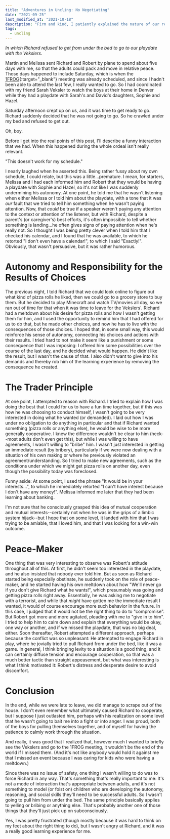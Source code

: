 ```yaml
---
title: "Adventures in Uncling: No Negotiating"
date: "2021-09-25"
last_modified_at: "2021-10-18"
description: "Firm and kind, I patiently explained the nature of our relationship and acting toward our mutual interest."
tags:
  - uncling
---
```


_In which Richard refused to get from under the bed to go to our playdate with the Vekslers._

Martin and Melissa sent Richard and Robert by plane to spend about five days with me, so that the adults could pack and move in relative peace. Those days happened to include Saturday, which is when the [1FROG](https://www.frontrangeobjectivism.com/study-groups/){:target="&lowbar;blank"} meeting was already scheduled, and since I hadn't been able to attend the last few, I really wanted to go. So I had coordinated with my friend Sarah Veksler to watch the boys at their home in Denver while they had a playdate with Sarah's and David's daughters, Sophie and Hazel.

Saturday afternoon crept up on us, and it was time to get ready to go. Richard suddenly decided that he was not going to go. So he crawled under my bed and refused to get out.

Oh, boy.

Before I get into the real points of this post, I'll describe a funny interaction that we had. When this happened during the whole ordeal isn't really relevant.

"This doesn't work for my schedule."

I nearly laughed when he asserted this. Being rather fussy about my own schedule, I could relate, but this was a little...premature. I mean, for starters, Melissa and I had each informed him and Robert that they would be having a playdate with Sophie and Hazel, so it's not like I was suddenly undermining his autonomy. At one point, he told me that he wasn't listening when either Melissa or I told him about the playdate, with a tone that it was _our_ fault that we tried to tell him something when he wasn't paying attention. Now, that _could_ be true if a speaker weren't paying any attention to the context or attention of the listener, but with Richard, despite a parent's (or caregiver's) best efforts, it's often impossible to tell whether something is landing...he often gives signs of paying attention when he's really not. So I thought I was being pretty clever when I told him that I checked his calendar, and I found that he was available, to which he retorted "I don't even have a calendar!", to which I said "Exactly!". Obviously, that wasn't persuasive, but it was rather humorous.

# Autonomy and Responsibility for the Results of Choices

The previous night, I told Richard that we could look online to figure out what kind of pizza rolls he liked, then we could go to a grocery store to buy them. But he decided to play Minecraft and watch TV/movies all day, so we ran out of time for that when it was time to leave for the Vekslers'. Richard had a meltdown about his desire for pizza rolls and how I wasn't getting them for him, and I used the opportunity to remind him that I had offered for us to do that, but he made other choices, and now he has to live with the consequences of those choices. I hoped that, in some small way, this would reinforce his sense of autonomy, connecting his choices and actions with their results. I tried hard to not make it seem like a punishment or some consequence that I was imposing: I offered him some possibilities over the course of the last day, and he decided what would happen. He didn't like the result, but I wasn't the cause of that. I also didn't want to give into his demands and thereby rob him of the learning experience by removing the consequence he created.

# The Trader Principle

At one point, I attempted to reason with Richard. I tried to explain how I was doing the best that I could for us to have a fun time together, but if this was how he was choosing to conduct himself, I wasn't going to be very interested in doing what he wanted (or demanded). I laid out how I was under no obligation to do anything in particular and that if Richard wanted something (pizza rolls or anything else), he would be wise to be more generally cooperative. I knew the difference wouldn't be clear to him (heck--most adults don't even get this), but while I was willing to have agreements, I wasn't willing to "bribe" him. I wasn't just interested in getting an immediate result (by bribery), particularly if we were now dealing with a situation of his own making or where he previously violated an agreement/understanding. So I tried to make new agreements, such as the conditions under which we might get pizza rolls on another day, even though the possibility today was foreclosed.

Funny aside: At some point, I used the phrase "It would be in your interests...", to which he immediately retorted "I can't have interest because I don't have any money!". Melissa informed me later that they had been learning about banking.

I'm not sure that he consciously grasped this idea of mutual cooperation and mutual interests--certainly not when he was in the grips of a limbic system hijack--but I hope that on some level, it landed with him that I was trying to be amiable, that I loved him, and that I was looking for a win-win outcome.

# Peace-Maker

One thing that was very interesting to observe was Robert's attitude throughout all of this. At first, he didn't seem too interested in the playdate, and he also insisted that nobody ever told him. But as soon as Richard started being especially obstinate, he suddenly took on the role of peace-maker, and he started having his own meltdown about how "We'll never go if you don't give Richard what he wants!", which presumably was going and getting pizza rolls right away. Essentially, he was asking me to negotiate with a terrorist, and while that _might_ have gotten me the immediate result I wanted, it would of course encourage more such behavior in the future. In this case, I judged that it would not be the right thing to do to "compromise". But Robert got more and more agitated, pleading with me to "give in to him". I tried to help him to calm down and explain that everything would be okay, one way or another, and if we missed the playdate, that was no big deal, either. Soon thereafter, Robert attempted a different approach, perhaps because the conflict was so unpleasant: He attempted to engage Richard in play, where he jovially tried to pull Richard from under the bed, like it was a game. In general, I think bringing levity to a situation is a good thing, and it can certainly diffuse tension and encourage cooperation, so that was a much better tactic than straight appeasement, but what was interesting is what I think motivated it: Robert's distress and desperate desire to avoid discomfort.

# Conclusion

In the end, while we were late to leave, we did manage to scrape out of the house. I don't even remember what ultimately caused Richard to cooperate, but I suppose I just outlasted him, perhaps with his realization on some level that he wasn't going to bait me into a fight or into anger. I was proud, both of the boys for pulling themselves together, and of myself for having the patience to calmly work through the situation.

And really, it was good that I realized that, however much I wanted to briefly see the Vekslers and go to the 1FROG meeting, it wouldn't be the end of the world if I missed them. (And it's not like anybody would hold it against me that I missed an event because I was caring for kids who were having a meltdown.)

Since there was no issue of safety, one thing I wasn't willing to do was to force Richard in any way. That's something that's really important to me: It's not a mode of interaction that's appropriate between adults, and it's not something to model (or foist on) children who are developing the autonomy, reasoning, and social skills they'll need to be successful adults. So I wasn't going to pull him from under the bed. The same principle basically applies to yelling or bribing or anything else. That's probably another one of those things that they'll just pick up on subconsciously.

Yes, I was pretty frustrated (though mostly because it was hard to think on my feet about the right thing to do), but I wasn't angry at Richard, and it was a really good learning experience for me.
